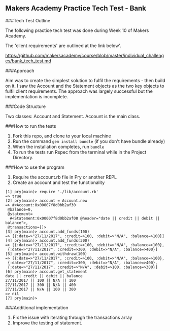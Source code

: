 ## Makers Academy Practice Tech Test - Bank

###Tech Test Outline

The following practice tech test was done during Week 10 of Makers Academy.

The 'client requirements' are outlined at the link below'.

https://github.com/makersacademy/course/blob/master/individual_challenges/bank_tech_test.md

###Approach

Aim was to create the simplest solution to fulfil the requirements - then build on it.
I saw the Account and the Statement objects as the two key objects to fulfil client requirements.
The approach was largely successful but the implementation is incomplete.

###Code Structure

Two classes: Account and Statement. Account is the main class.

###How to run the tests

1. Fork this repo, and clone to your local machine
2. Run the command `gem install bundle` (if you don't have bundle already)
3. When the installation completes, run `bundle`
4. To run the tests run Rspec from the terminal while in the Project Directory.

###How to use the program

1. Require the account.rb file in Pry or another REPL
2. Create an account and test the functionality

```
[1] pry(main)> require './lib/account.rb'
=> true
[2] pry(main)> account = Account.new
=> #<Account:0x00007f8d0bb2af30
 @balance=0,
 @statement=
  #<Statement:0x00007f8d0bb2af08 @header="date || credit || debit || balance">,
 @transactions=[]>
[3] pry(main)> account.add_funds(100)
=> [{:date=>"27/11/2017", :credit=>100, :debit=>"N/A", :balance=>100}]
[4] pry(main)> account.add_funds(300)
=> [{:date=>"27/11/2017", :credit=>100, :debit=>"N/A", :balance=>100},
 {:date=>"27/11/2017", :credit=>300, :debit=>"N/A", :balance=>400}]
[5] pry(main)> account.withdraw(100)
=> [{:date=>"27/11/2017", :credit=>100, :debit=>"N/A", :balance=>100},
 {:date=>"27/11/2017", :credit=>300, :debit=>"N/A", :balance=>400},
 {:date=>"27/11/2017", :credit=>"N/A", :debit=>100, :balance=>300}]
[6] pry(main)> account.get_statement
date || credit || debit || balance
27/11/2017 || 100 || N/A || 100
27/11/2017 || 300 || N/A || 400
27/11/2017 || N/A || 100 || 300
=> nil
[7] pry(main)>
```

###Additional implementation

1. Fix the issue with iterating through the transactions array
2. Improve the testing of statement.
